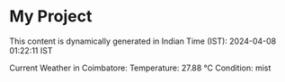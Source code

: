 # My Project

This content is dynamically generated in Indian Time (IST): 2024-04-08 01:22:11 IST


Current Weather in Coimbatore:
Temperature: 27.88 °C
Condition: mist
